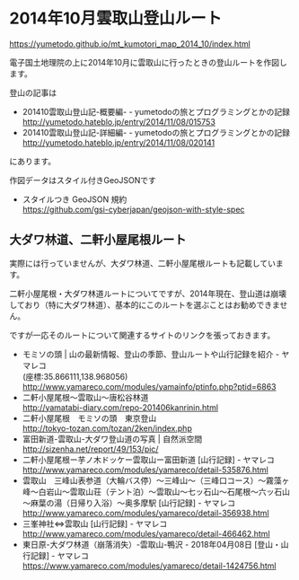 # 2014年10月雲取山登山ルート

https://yumetodo.github.io/mt_kumotori_map_2014_10/index.html

電子国土地理院の上に2014年10月に雲取山に行ったときの登山ルートを作図します。

登山の記事は

- 201410雲取山登山記-概要編- - yumetodoの旅とプログラミングとかの記録  
http://yumetodo.hateblo.jp/entry/2014/11/08/015753
- 201410雲取山登山記-詳細編- - yumetodoの旅とプログラミングとかの記録  
http://yumetodo.hateblo.jp/entry/2014/11/08/020141

にあります。

作図データはスタイル付きGeoJSONです

- スタイルつき GeoJSON 規約  
https://github.com/gsi-cyberjapan/geojson-with-style-spec

## 大ダワ林道、二軒小屋尾根ルート

実際には行っていませんが、大ダワ林道、二軒小屋尾根ルートも記載しています。

二軒小屋尾根・大ダワ林道ルートについてですが、2014年現在、登山道は崩壊しており（特に大ダワ林道）、基本的にこのルートを選ぶことはお勧めできません。

ですが一応そのルートについて関連するサイトのリンクを張っておきます。

- モミソの頭 | 山の最新情報、登山の季節、登山ルートや山行記録を紹介 - ヤマレコ  
(座標:35.866111,138.968056)  
http://www.yamareco.com/modules/yamainfo/ptinfo.php?ptid=6863
- 二軒小屋尾根～雲取山～唐松谷林道  
http://yamatabi-diary.com/repo-201406kanrinin.html
- 二軒小屋尾根　モミソの頭　東京登山  
http://tokyo-tozan.com/tozan/2ken/index.php
- 富田新道-雲取山-大ダワ登山道の写真 | 自然派空間  
http://sizenha.net/report/49/153/pic/
- 二軒小屋尾根ー芋ノ木ドッケー雲取山ー富田新道 [山行記録] - ヤマレコ  
http://www.yamareco.com/modules/yamareco/detail-535876.html
- 雲取山　三峰山表参道（大輪バス停）～三峰山～（三峰口コース）～霧藻ヶ峰～白岩山～雲取山荘（テント泊）～雲取山～七ッ石山～石尾根～六ッ石山～麻葉の湯（日帰り入浴）～奥多摩駅 [山行記録] - ヤマレコ  
http://www.yamareco.com/modules/yamareco/detail-356938.html
- 三峯神社⇔雲取山 [山行記録] - ヤマレコ  
http://www.yamareco.com/modules/yamareco/detail-466462.html
- 東日原-大ダワ林道（崩落消失）-雲取山-鴨沢 - 2018年04月08日 [登山・山行記録] - ヤマレコ  
https://www.yamareco.com/modules/yamareco/detail-1424756.html
